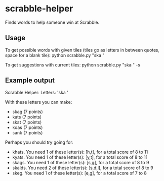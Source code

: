 scrabble-helper
===============

Finds words to help someone win at Scrabble.

Usage
-----

To get possible words with given tiles (tiles go as letters in between quotes, space for a blank tile):
python scrabble.py "ska "

To get suggestions with current tiles:
python scrabble.py "ska " -s

Example output
--------------

Scrabble Helper: 
Letters: 'ska '

With these letters you can make:
- skag (7 points)
- kats (7 points)
- skat (7 points)
- koas (7 points)
- sank (7 points)

Perhaps you should try going for: 
- khats. You need 1 of these letter(s): [h,t], for a total score of 8 to 11
- kyats. You need 1 of these letter(s): [y,t], for a total score of 8 to 11
- skags. You need 1 of these letter(s): [s,g], for a total score of 8 to 9
- skalds. You need 2 of these letter(s): [s,d,l], for a total score of 8 to 9
- skeg. You need 1 of these letter(s): [e,g], for a total score of 7 to 8
